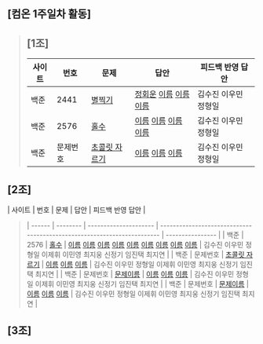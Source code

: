 ## [컴온 1주일차 활동]

> ## [1조]
>
> | 사이트 | 번호     | 문제                                                  | 답안                                                                                           | 피드백 반영 답안     |
> | ------ | -------- | ----------------------------------------------------- | ---------------------------------------------------------------------------------------------- | -------------------- |
> | 백준   | 2441     | [별찍기](https://www.acmicpc.net/problem/2441)        | [정회운](1조/bj2441_jhw.java) [이름](자기가푼문제주소) [이름](문제주소) [이름](문제푼자기주소) | 김수진 이우민 정형일 |
> | 백준   | 2576     | [홀수](https://www.acmicpc.net/problem/2576)          | [이름](자기가푼문제주소) [이름](문제주소) [이름](문제푼자기주소) [이름](문제주소)              | 김수진 이우민 정형일 |
> | 백준   | 문제번호 | [초콜릿 자르기](https://www.acmicpc.net/problem/2163) | [이름](자기가푼문제주소) [이름](문제주소) [이름](문제푼자기주소)                               | 김수진 이우민 정형일 |

## [2조]

| 사이트 | 번호 | 문제 | 답안 | 피드백 반영 답안 |

> | ------ | -------- | --------------------- | ----------------------------------------------------------------------- | ---------------- |
> | 백준 | 2576 | [홀수](https://www.acmicpc.net/problem/2576) | [이름](자기가푼문제주소) [이름](문제주소) [이름](문제푼자기주소) [이름](문제주소) [이름](문제푼자기주소) [이름](문제주소) [이름](문제푼자기주소) [이름](문제주소) [이름](문제푼자기주소) | 김수진 이우민 정형일 이제휘 이민영 최지웅 신정기 임진택 최지연 |
> | 백준 | 문제번호 | [초콜릿 자르기](https://www.acmicpc.net/problem/2163) | [이름](자기가푼문제주소) [이름](문제주소) [이름](문제푼자기주소) | 김수진 이우민 정형일 이제휘 이민영 최지웅 신정기 임진택 최지연 |
> | 백준 | 문제번호 | [문제이름](문제주소) | [이름](자기가푼문제주소) [이름](문제주소) [이름](문제푼자기주소) | 김수진 이우민 정형일 이제휘 이민영 최지웅 신정기 임진택 최지연 |
> | 백준 | 문제번호 | [문제이름](문제주소) | [이름](자기가푼문제주소) [이름](문제주소) [이름](문제푼자기주소) | 김수진 이우민 정형일 이제휘 이민영 최지웅 신정기 임진택 최지연 |

## [3조]
